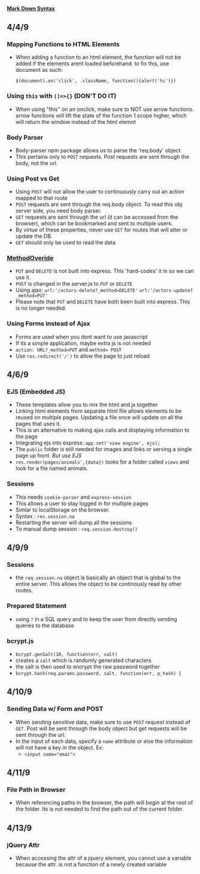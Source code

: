 #### [Mark Down Syntax](https://www.markdownguide.org/basic-syntax/#code)

## 4/4/9
### Mapping Functions to HTML Elements
- When adding a function to an html element, the function will not be added if the elements arent loaded beforehand. to fix this, use document as such:

    `$(document).on('click', .className, function(){alert('hi')})`

### Using `this` with `()=>{}` (DON'T DO IT)
- When using "this" on an onclick, make sure to NOT use arrow functions.  arrow functions will lift the state of the function 1 scope higher, which will return the window instead of the html elemnt

### Body Parser
- Body-parser npm package allows us to parse the 'req.body' object
- This pertains only to `POST` requests.  Post requests are sent through the body, not the url.

### Using Post vs Get
- Using `POST` will not allow the user to continuously carry out an action mapped to that route
- `POST` requests are sent through the req.body object.  To read this obj server side, you need body parser.
- `GET` requests are sent through the url (it can be accessed from the browser), which can be bookmarked and sent to multiple users.
- By virtue of these properties, never use `GET` for routes that will alter or update the DB.
- `GET` should only be used to read the data

### [MethodOveride](https://www.npmjs.com/package/method-override)
- `PUT` and `DELETE` is not built into express.  This 'hard-codes' it in so we can use it.
- `POST` is changed in the server.js to `PUT` or `DELETE`
- Using ajax: 
    `url:'/actors-delete?_method=DELETE'`
    `url:'/actors-update?_method=PUT'`
- Please note that `PUT` and `DELETE` have both been built into express.  This is no longer needed.

### Using Forms instead of Ajax
- Forms are used when you dont want to use javascript
- If its a simple application, maybe extra js is not needed
- `action: URL?_method=PUT` and `method= POST`
- Use `res.redirect('/')` to allow the page to just reload


## 4/6/9
### EJS (Embedded JS)
- These templates allow you to mix the html and js together
- Linking html elements from separate html file allows elements to be reused on multiple pages.  Updating a file once will update on all the pages that uses it.
- This is an alternative to making ajax calls and displaying information to the page
- Integrating ejs into express:
    `app.set('view engine', ejs);`
- The `public` folder is still needed for images and links or serving a single page up front.  *But use EJS*
- `res.render(pages/animals',{data})` looks for a folder called `views` and look for a file named animals.

### Sessions
- This needs `cookie-parser` and `express-session`
- This allows a user to stay logged in for multiple pages
- Simlar to localStorage on the browser. 
- Syntax : `res.session.na`
- Restarting the server will dump all the sessions
- To manual dump session :
    `req.session.destroy()`

## 4/9/9
### Sessions
- the `req.session.na` object is basically an object that is global to the entire server.  This allows the object to be continously read by other routes.

### Prepared Statement
- using `?` in a SQL query and to keep the user from directly sending queries to the database

### bcrypt.js
-   `bcrypt.genSalt(10, function(err, salt) `
- creates a `salt` which is randomly generated characters
- the salt is then used to encrypt the raw password together
- `bcrypt.hash(req.params.password, salt, function(err, p_hash) { `

## 4/10/9
### Sending Data w/ Form and POST
- When sending sensitive data, make sure to use `POST` request instead of `GET`.  Post will be sent through the body object but get requests will be sent through the url.
- In the input of each data, specify a `name` attribute or else the information will not have a key in the object. Ex:
    - `<input name="emai">`

## 4/11/9

### File Path in Browser
- When referencing paths in the browser, the path will begin at the root of the folder.  Its is not needed to find the path out of the current folder.

## 4/13/9
### jQuery Attr
- When accessing the attr of a jquery element, you cannot use a variable because the attr. is not a function of a newly created variable


